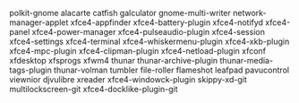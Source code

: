 polkit-gnome
alacarte
catfish
galculator
gnome-multi-writer
network-manager-applet
xfce4-appfinder
xfce4-battery-plugin
xfce4-notifyd
xfce4-panel
xfce4-power-manager
xfce4-pulseaudio-plugin
xfce4-session
xfce4-settings
xfce4-terminal
xfce4-whiskermenu-plugin
xfce4-xkb-plugin
xfce4-mpc-plugin
xfce4-clipman-plugin
xfce4-netload-plugin
xfconf
xfdesktop
xfsprogs
xfwm4
thunar
thunar-archive-plugin
thunar-media-tags-plugin
thunar-volman
tumbler
file-roller
flameshot
leafpad
pavucontrol
viewnior
djvulibre
xreader
xfce4-windowck-plugin
skippy-xd-git
multilockscreen-git
xfce4-docklike-plugin-git

